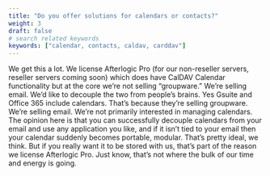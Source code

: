 ```yaml
---
title: "Do you offer solutions for calendars or contacts?"
weight: 3
draft: false
# search related keywords
keywords: ["calendar, contacts, caldav, carddav"]
---
```


We get this a lot. We license Afterlogic Pro (for our non-reseller servers, reseller servers coming soon) which does have CalDAV Calendar functionality but at the core we’re not selling “groupware.” We’re selling email. We’d like to decouple the two from people’s brains. Yes Gsuite and Office 365 include calendars. That’s because they’re selling groupware. We’re selling email. We’re not primarily interested in managing calendars. The opinion here is that you can successfully decouple calendars from your email and use any application you like, and if it isn’t tied to your email then your calendar suddenly becomes portable, modular. That’s pretty ideal, we think. But if you really want it to be stored with us, that’s part of the reason we license Afterlogic Pro. Just know, that’s not where the bulk of our time and energy is going.